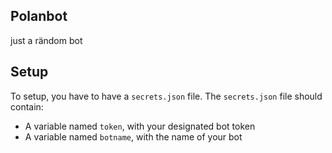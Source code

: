 ## Polanbot
just a rändom bot
## Setup
To setup, you have to have a ``secrets.json`` file. The ``secrets.json`` file should contain:
* A variable named ``token``, with your designated bot token
* A variable named ``botname``, with the name of your bot